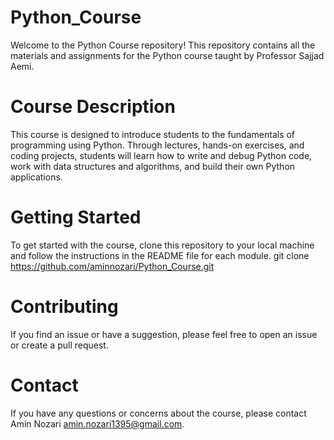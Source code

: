 # Python_Course
Welcome to the Python Course repository! This repository contains all the materials and assignments for the Python course taught by Professor Sajjad Aemi.

# Course Description
This course is designed to introduce students to the fundamentals of programming using Python. Through lectures, hands-on exercises, and coding projects, students will learn how to write and debug Python code, work with data structures and algorithms, and build their own Python applications.

# Getting Started
To get started with the course, clone this repository to your local machine and follow the instructions in the README file for each module.
git clone https://github.com/aminnozari/Python_Course.git

# Contributing
If you find an issue or have a suggestion, please feel free to open an issue or create a pull request.

# Contact
If you have any questions or concerns about the course, please contact Amin Nozari amin.nozari1395@gmail.com.
